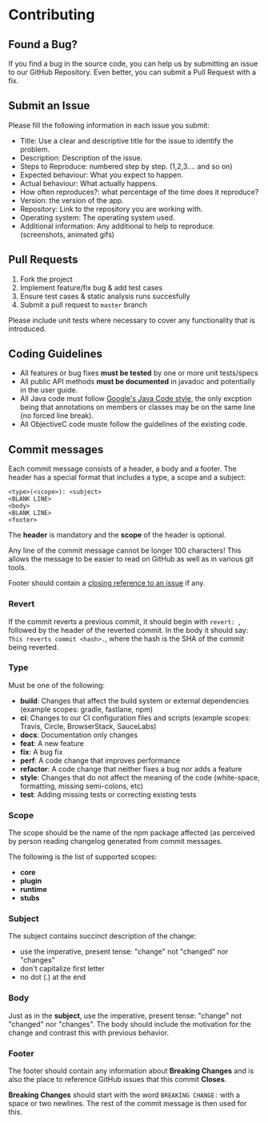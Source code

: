# Contributing
## Found a Bug?
If you find a bug in the source code, you can help us by submitting an issue to our GitHub Repository. Even better, you can submit a Pull Request with a fix.

## Submit an Issue
Please fill the following information in each issue you submit:
 
* Title: Use a clear and descriptive title for the issue to identify the problem.
* Description: Description of the issue.
* Steps to Reproduce: numbered step by step. (1,2,3.… and so on)
* Expected behaviour: What you expect to happen.
* Actual behaviour: What actually happens.
* How often reproduces?: what percentage of the time does it reproduce?
* Version: the version of the app.
* Repository: Link to the repository you are working with.
* Operating system: The operating system used.
* Additional information: Any additional to help to reproduce. (screenshots, animated gifs)

## Pull Requests 
1. Fork the project
2. Implement feature/fix bug & add test cases
3. Ensure test cases & static analysis runs succesfully
4. Submit a pull request to `master` branch
 
Please include unit tests where necessary to cover any functionality that is introduced.
 
## Coding Guidelines
* All features or bug fixes **must be tested** by one or more unit tests/specs
* All public API methods **must be documented** in javadoc and potentially in the user guide.
* All Java code must follow [Google's Java Code style](https://google.github.io/styleguide/javaguide.html), the only excption being that annotations on members or classes may be on the same line (no forced line break).
* All ObjectiveC code muste follow the guidelines of the existing code.
 
## Commit messages
Each commit message consists of a header, a body and a footer. The header has a special format that includes a type, a scope and a subject:

```
<type>(<scope>): <subject>
<BLANK LINE>
<body>
<BLANK LINE>
<footer>
```

The **header** is mandatory and the **scope** of the header is optional.

Any line of the commit message cannot be longer 100 characters! This allows the message to be easier
to read on GitHub as well as in various git tools.

Footer should contain a [closing reference to an issue](https://help.github.com/articles/closing-issues-via-commit-messages/) if any.

### Revert
If the commit reverts a previous commit, it should begin with `revert: `, followed by the header of the reverted commit. In the body it should say: `This reverts commit <hash>.`, where the hash is the SHA of the commit being reverted.
 
### Type
Must be one of the following:
 
* **build**: Changes that affect the build system or external dependencies (example scopes: gradle, fastlane, npm)
* **ci**: Changes to our CI configuration files and scripts (example scopes: Travis, Circle, BrowserStack, SauceLabs)
* **docs**: Documentation only changes
* **feat**: A new feature
* **fix**: A bug fix
* **perf**: A code change that improves performance
* **refactor**: A code change that neither fixes a bug nor adds a feature
* **style**: Changes that do not affect the meaning of the code (white-space, formatting, missing semi-colons, etc)
* **test**: Adding missing tests or correcting existing tests
 
### Scope
The scope should be the name of the npm package affected (as perceived by person reading changelog generated from commit messages.

The following is the list of supported scopes:
 
* **core**
* **plugin**
* **runtime**
* **stubs**

### Subject 
The subject contains succinct description of the change:

* use the imperative, present tense: "change" not "changed" nor "changes"
* don't capitalize first letter
* no dot (.) at the end

### Body
Just as in the **subject**, use the imperative, present tense: "change" not "changed" nor "changes".
The body should include the motivation for the change and contrast this with previous behavior.

### Footer
The footer should contain any information about **Breaking Changes** and is also the place to
reference GitHub issues that this commit **Closes**.

**Breaking Changes** should start with the word `BREAKING CHANGE:` with a space or two newlines. The rest of the commit message is then used for this.